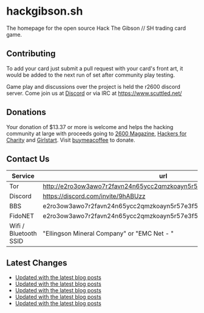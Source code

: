 # hackgibson.sh
The homepage for the open source Hack The Gibson // SH trading card game.


## Contributing

To add your card just submit a pull request with your card's front art, it would be added to the next run of set after community play testing.

Game play and discussions over the project is held the r2600 discord server. Come join us at [Discord](https://discord.com/invite/9hABUzz) or via IRC at https://www.scuttled.net/


## Donations

Your donation of $13.37 or more is welcome and helps the hacking community at large with proceeds going to [2600 Magazine](https://2600.com/), [Hackers for Charity](https://hackersforcharity.org) and [Girlstart](https://girlstart.org).  Visit [buymeacoffee](https://www.buymeacoffee.com/hackgibson.sh) to donate.


## Contact Us

Service | url
-|-
Tor | http://e2ro3ow3awo7r2favn24n65ycc2qmzkoayn5r57e3f56nvjwdcgg32ad.onion
Discord | https://discord.com/invite/9hABUzz
BBS | e2ro3ow3awo7r2favn24n65ycc2qmzkoayn5r57e3f56nvjwdcgg32ad.onion:23
FidoNET | e2ro3ow3awo7r2favn24n65ycc2qmzkoayn5r57e3f56nvjwdcgg32ad.onion:24554
Wifi / Bluetooth SSID | "Ellingson Mineral Company" or "EMC Net - <fidonet address>"

## Latest Changes
<!-- BLOG-POST-LIST:START -->
- [Updated with the latest blog posts](https://github.com/DFW2600/hackgibson.sh/commit/09b84415dff4dd2a27dd4ad24c3729ff7a6c6a71)
- [Updated with the latest blog posts](https://github.com/DFW2600/hackgibson.sh/commit/c809abd1e63438b04bd40c117d5af9380e9b6e42)
- [Updated with the latest blog posts](https://github.com/DFW2600/hackgibson.sh/commit/851bb26942dcac005cbe1f5b781a3df7548c752c)
- [Updated with the latest blog posts](https://github.com/DFW2600/hackgibson.sh/commit/2d8b66cccdde9af656339fca1891f74290175434)
- [Updated with the latest blog posts](https://github.com/DFW2600/hackgibson.sh/commit/6f2608e4f9845574de063f1f3e34943db04dae6a)
<!-- BLOG-POST-LIST:END -->
